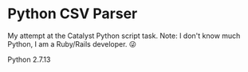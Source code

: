 # Python CSV Parser

My attempt at the Catalyst Python script task.
Note: I don't know much Python, I am a Ruby/Rails developer. 😜

Python 2.7.13
